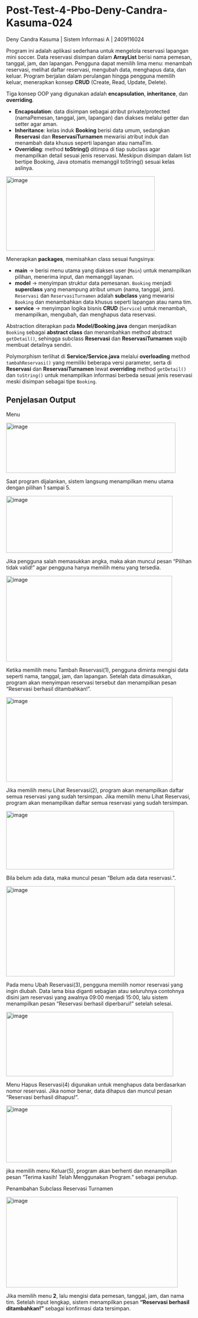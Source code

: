 # Post-Test-4-Pbo-Deny-Candra-Kasuma-024

Deny Candra Kasuma | Sistem Informasi A | 2409116024

Program ini adalah aplikasi sederhana untuk mengelola reservasi lapangan mini soccer. Data reservasi disimpan dalam **ArrayList** berisi nama pemesan, tanggal, jam, dan lapangan. Pengguna dapat memilih lima menu: menambah reservasi, melihat daftar reservasi, mengubah data, menghapus data, dan keluar. Program berjalan dalam perulangan hingga pengguna memilih keluar, menerapkan konsep **CRUD** (Create, Read, Update, Delete).

Tiga konsep OOP yang digunakan adalah **encapsulation**, **inheritance**, dan **overriding**.

* **Encapsulation**: data disimpan sebagai atribut private/protected (namaPemesan, tanggal, jam, lapangan) dan diakses melalui getter dan setter agar aman.
* **Inheritance**: kelas induk **Booking** berisi data umum, sedangkan **Reservasi** dan **ReservasiTurnamen** mewarisi atribut induk dan menambah data khusus seperti lapangan atau namaTim.
* **Overriding**: method **toString()** ditimpa di tiap subclass agar menampilkan detail sesuai jenis reservasi. Meskipun disimpan dalam list bertipe Booking, Java otomatis memanggil toString() sesuai kelas aslinya.

<img width="402" height="201" alt="image" src="https://github.com/user-attachments/assets/adfcd252-2509-4d55-89e2-b70f13b54097" />

Menerapkan **packages**, memisahkan class sesuai fungsinya:

* **main** → berisi menu utama yang diakses user (`Main`) untuk menampilkan pilihan, menerima input, dan memanggil layanan.
* **model** → menyimpan struktur data pemesanan. `Booking` menjadi **superclass** yang menampung atribut umum (nama, tanggal, jam). `Reservasi` dan `ReservasiTurnamen` adalah **subclass** yang mewarisi `Booking` dan menambahkan data khusus seperti lapangan atau nama tim.
* **service** → menyimpan logika bisnis **CRUD** (`Service`) untuk menambah, menampilkan, mengubah, dan menghapus data reservasi.

Abstraction diterapkan pada **Model/Booking.java** dengan menjadikan `Booking` sebagai **abstract class** dan menambahkan method abstract `getDetail()`, sehingga subclass **Reservasi** dan **ReservasiTurnamen** wajib membuat detailnya sendiri.

Polymorphism terlihat di **Service/Service.java** melalui **overloading** method `tambahReservasi()` yang memiliki beberapa versi parameter, serta di **Reservasi** dan **ReservasiTurnamen** lewat **overriding** method `getDetail()` dan `toString()` untuk menampilkan informasi berbeda sesuai jenis reservasi meski disimpan sebagai tipe `Booking`.

## Penjelasan Output
Menu

<img width="458" height="136" alt="image" src="https://github.com/user-attachments/assets/57bf9638-367c-4447-9469-bca11243f77a" />

Saat program dijalankan, sistem langsung menampilkan menu utama dengan pilihan 1 sampai 5.

<img width="450" height="154" alt="image" src="https://github.com/user-attachments/assets/22dbebbd-d6fe-4cd1-b333-c288deb26d35" />

Jika pengguna salah memasukkan angka, maka akan muncul pesan “Pilihan tidak valid!” agar pengguna hanya memilih menu yang tersedia.

<img width="449" height="232" alt="image" src="https://github.com/user-attachments/assets/6532fb16-56d7-4c7b-a6ef-a2bbb93fceb9" />

Ketika memilih menu Tambah Reservasi(1), pengguna diminta mengisi data seperti nama, tanggal, jam, dan lapangan. Setelah data dimasukkan, program akan menyimpan reservasi tersebut dan menampilkan pesan “Reservasi berhasil ditambahkan!”.

<img width="450" height="229" alt="image" src="https://github.com/user-attachments/assets/7a7df4d6-7a3d-4409-983f-92756e213d72" />


Jika memilih menu Lihat Reservasi(2), program akan menampilkan daftar semua reservasi yang sudah tersimpan. Jika memilih menu Lihat Reservasi, program akan menampilkan daftar semua reservasi yang sudah tersimpan.

<img width="454" height="158" alt="image" src="https://github.com/user-attachments/assets/4b2c32f6-f120-460a-89ad-a702eadd86dd" />

Bila belum ada data, maka muncul pesan “Belum ada data reservasi.”.

<img width="456" height="244" alt="image" src="https://github.com/user-attachments/assets/fd24aa72-0964-492c-9c5f-ae7e333ac70d" />

Pada menu Ubah Reservasi(3), pengguna memilih nomor reservasi yang ingin diubah. Data lama bisa diganti sebagian atau seluruhnya contohnya disini jam reservasi yang awalnya 09:00 menjadi 15:00, lalu sistem menampilkan pesan “Reservasi berhasil diperbarui!” setelah selesai.

<img width="452" height="174" alt="image" src="https://github.com/user-attachments/assets/208fd40d-b4c9-4f80-bfae-1a7ef218a44b" />

Menu Hapus Reservasi(4) digunakan untuk menghapus data berdasarkan nomor reservasi. Jika nomor benar, data dihapus dan muncul pesan “Reservasi berhasil dihapus!”.

<img width="448" height="154" alt="image" src="https://github.com/user-attachments/assets/71f958ed-0923-420d-98b0-24d93b248c16" />

jika memilih menu Keluar(5), program akan berhenti dan menampilkan pesan “Terima kasih! Telah Menggunakan Program.” sebagai penutup.


Penambahan Subclass Reservasi Turnamen

<img width="464" height="245" alt="image" src="https://github.com/user-attachments/assets/8ac6a2c8-c2dc-4b82-9f27-988232ed8968" />

Jika memilih menu **2**, lalu mengisi data pemesan, tanggal, jam, dan nama tim.
Setelah input lengkap, sistem menampilkan pesan **“Reservasi berhasil ditambahkan!”** sebagai konfirmasi data tersimpan.

